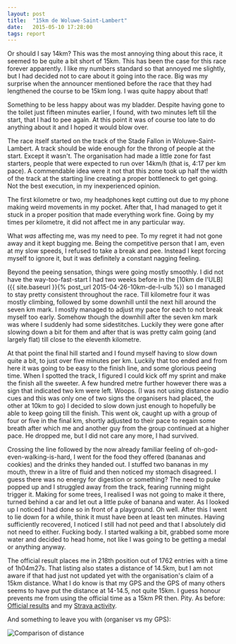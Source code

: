 ```yaml
---
layout: post
title:  "15km de Woluwe-Saint-Lambert"
date:   2015-05-10 17:28:00
tags: report
---
```


Or should I say 14km? This was the most annoying thing about this race, it
seemed to be quite a bit short of 15km. This has been the case for this race
forever apparently. I like my numbers standard so that annoyed me slightly, but
I had decided not to care about it going into the race. Big was my surprise
when the announcer mentioned before the race that they had lengthened the
course to be 15km long. I was quite happy about that!

Something to be less happy about was my bladder. Despite having gone to the
toilet just fifteen minutes earlier, I found, with two minutes left till the
start, that I had to pee again. At this point it was of course too late to do
anything about it and I hoped it would blow over.

The race itself started on the track of the Stade Fallon in
Woluwe-Saint-Lambert. A track should be wide enough for the throng of people at
the start. Except it wasn't. The organisation had made a little zone for fast
starters, people that were expected to run over 14km/h (that is, 4:17 per km
pace). A commendable idea were it not that this zone took up half the width of
the track at the starting line creating a proper bottleneck to get going. Not
the best execution, in my inexperienced opinion.

The first kilometre or two, my headphones kept cutting out due to my phone
making weird movements in my pocket. After that, I had managed to get it stuck
in a proper position that made everything work fine. Going by my times per
kilometre, it did not affect me in any particular way.

What *was* affecting me, was my need to pee. To my regret it had not
gone away and it kept bugging me. Being the competitive person that I am, even
at my slow speeds, I refused to take a break and pee. Instead I kept forcing
myself to ignore it, but it was definitely a constant nagging feeling.

Beyond the peeing sensation, things were going mostly smoothly. I did not have
the way-too-fast-start I had two weeks before in the
[10km de l'ULB]({{ site.baseurl }}{% post_url 2015-04-26-10km-de-l-ulb %})
so I managed to stay pretty consistent throughout the race. Till
kilometre four it was mostly climbing, followed by some downhill until the next
hill around the seven km mark. I mostly managed to adjust my pace for each to
not break myself too early. Somehow though the downhill after the seven km mark
was where I suddenly had some sidestitches. Luckily they were gone after
slowing down a bit for them and after that is was pretty calm going (and
largely flat) till close to the eleventh kilometre.

At that point the final hill started and I found myself having to slow down
quite a bit, to just over five minutes per km. Luckily that too ended and from
here it was going to be easy to the finish line, and some glorious peeing time.
When I spotted the track, I figured I could kick off my sprint and make the
finish all the sweeter. A few hundred metre further however there was a sign
that indicated two km were left. Woops. (I was not using distance audio cues
and this was only one of two signs the organisers had placed, the other at 10km
to go) I decided to slow down just enough to hopefully be able to keep going
till the finish. This went ok, caught up with a group of four or five in the
final km, shortly adjusted to their pace to regain some breath after which me
and another guy from the group continued at a higher pace. He dropped me, but I
did not care any more, I had survived.

Crossing the line followed by the now already familiar feeling of
oh-god-even-walking-is-hard, I went for the food they offered (bananas and
cookies) and the drinks they handed out. I stuffed two bananas in my mouth,
threw in a litre of fluid and then noticed my stomach disagreed. I guess there
was no energy for digestion or something? The need to puke popped up and I
struggled away from the track, fearing running might trigger it. Making for
some trees, I realised I was not going to make it there, turned behind a car
and let out a little puke of banana and water. As I looked up I noticed I had
done so in front of a playground. Oh well. After this I went to lie down for a
while, think it must have been at least ten minutes. Having sufficiently
recovered, I noticed I still had not peed and that I absolutely did not need to
either. Fucking body. I started walking a bit, grabbed some more water and
decided to head home, not like I was going to be getting a medal or anything
anyway.

The official result places me in 218th position out of 1762 entries with a time
of 1h04m27s. That listing also states a distance of 14.5km, but I am not aware
if that had just not updated yet with the organisation's claim of a 15km
distance. What I do know is that my GPS and the GPS of many others seems to
have put the distance at 14-14.5, not quite 15km. I guess honour prevents me
from using the official time as a 15km PR then. Pity. As before: [Official
results](http://www.chronorace.be/Classements/classement.aspx?eventId=1137088296649804&mode=large&IdClassement=11677&srch=&scope=All&page=0)
and my [Strava activity](https://www.strava.com/activities/301776451).

And something to leave you with (organiser vs my GPS):

![Comparison of distance](https://4.bp.blogspot.com/-aH5qmKue-0Q/VU-HTTnDkPI/AAAAAAAAPVk/S97JCcsbhgU/s0/15k-questionmark.png)
